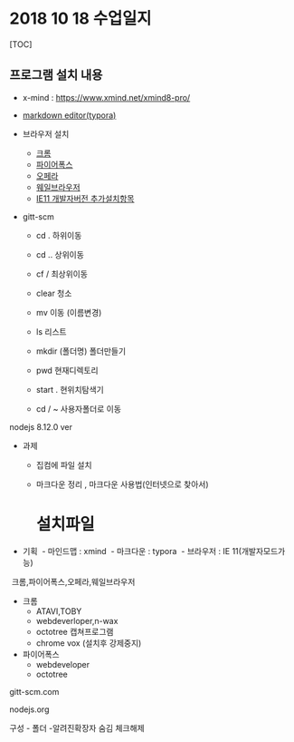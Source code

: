 # 2018 10 18 수업일지

[TOC]

## 프로그램 설치 내용

- x-mind : <https://www.xmind.net/xmind8-pro/>

- [markdown editor(typora)](https://typora.io/)

- 브라우저 설치
  - [크롬](https://google.com/chrome)
  - [파이어폭스](https://www.mozilla.org/ko/firefox/new/)
  - [오페라](https://www.opera.com/ko)
  - [웨일브라우저](https://whale.naver.com/ko/)
  - [IE11 개발자버전 추가설치항목](https://www.microsoft.com/ko-KR/download/details.aspx?id=45154)

- gitt-scm
  -  cd . 하위이동

  -  cd .. 상위이동

  - cf / 최상위이동

  - clear 청소

  - mv 이동 (이름변경)

  - ls 리스트

  - mkdir (폴더명) 폴더만들기

  - pwd 현재디렉토리

  - start . 현위치탐색기

  - cd / ~ 사용자폴더로 이동




nodejs 8.12.0 ver



- 과제
  - 집컴에 파일 설치

  - 마크다운 정리 , 마크다운 사용법(인터넷으로 찾아서)

    # 설치파일


- 기획
  ​    - 마인드맵 : xmind
  ​        - 마크다운 : typora
  ​        - 브라우저 : IE 11(개발자모드가능)

​                                                크롬,파이어폭스,오페라,웨일브라우저

- 크롬
  - ATAVI,TOBY
  - webdeverloper,n-wax
  - octotree 캡쳐프로그램
  - chrome vox (설치후 강제중지)
- 파이어폭스
  - webdeveloper
  - octotree

gitt-scm.com

nodejs.org

구성 - 폴더 -알려진확장자 숨김 체크해제